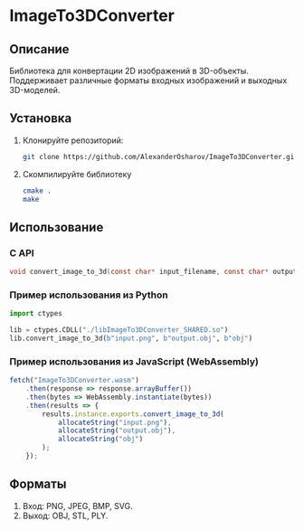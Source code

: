# ImageTo3DConverter

## Описание
Библиотека для конвертации 2D изображений в 3D-объекты. Поддерживает различные форматы входных изображений и выходных 3D-моделей.

## Установка
1. Клонируйте репозиторий:
   ```bash
   git clone https://github.com/AlexanderOsharov/ImageTo3DConverter.git
   ```
2. Скомпилируйте библиотеку
   ```bash
   cmake .
   make
   ```
## Использование
### С API
```C
void convert_image_to_3d(const char* input_filename, const char* output_filename, const char* output_format);
```
### Пример использования из Python
```Python
import ctypes

lib = ctypes.CDLL("./libImageTo3DConverter_SHARED.so")
lib.convert_image_to_3d(b"input.png", b"output.obj", b"obj")
```
### Пример использования из JavaScript (WebAssembly)
```JavaScript
fetch("ImageTo3DConverter.wasm")
    .then(response => response.arrayBuffer())
    .then(bytes => WebAssembly.instantiate(bytes))
    .then(results => {
        results.instance.exports.convert_image_to_3d(
            allocateString("input.png"),
            allocateString("output.obj"),
            allocateString("obj")
        );
    });
```

## Форматы
1. Вход: PNG, JPEG, BMP, SVG.
2. Выход: OBJ, STL, PLY.
